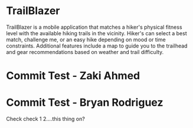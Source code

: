 # TrailBlazer

TrailBlazer is a mobile application that matches a hiker's physical fitness level with the available hiking trails in the vicinity. Hiker's can select a best match, challenge me, or an easy hike depending on mood or time constraints. Additional features include a map to guide you to the trailhead and gear recommendations based on weather and trail difficulty.

# Commit Test - Zaki Ahmed

# Commit Test - Bryan Rodriguez
Check check 1 2....this thing on? 

